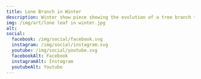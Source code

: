 ```yaml
---
title: Lone Branch in Winter
description: Winter show piece showing the evolution of a tree branch through the seasons
img: /img/art/lone leaf in winter.jpg
alt: 
social:
  facebook: /img/social/facebook.svg
  instagram: /img/social/instagram.svg
  youtube: /img/social/youtube.svg
  facebookAlt: Facebook
  instagramAlt: Instagram
  youtubeAlt: Youtube
---
```

